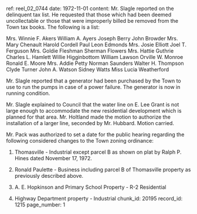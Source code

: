 ref: reel_02_0744
date: 1972-11-01
content: Mr. Slagle reported on the delinquent tax list. He requested that those which had been deemed uncollectable or those that were improperly billed be removed from the Town tax books. The following is a list:

Mrs. Winnie F. Akers
William A. Ayers
Joseph Berry
John Browder
Mrs. Mary Chenault
Harold Cordell
Paul Leon Edmonds
Mrs. Josie Elliott
Joel T. Ferguson
Mrs. Goldie Fleshman
Sherman Flowers
Mrs. Hattie Guthrie
Charles L. Hamlett
Willie Higginbottom
William Lawson
Orville W. Monroe
Ronald E. Moore
Mrs. Addie Petty
Norman Saunders
Walter H. Thompson
Clyde Turner
John A. Watson
Sidney Watts
Miss Lucia Weatherford

Mr. Slagle reported that a generator had been purchased by the Town to use to run the pumps in case of a power failure. The generator is now in running condition.

Mr. Slagle explained to Council that the water line on E. Lee Grant is not large enough to accommodate the new residential development which is planned for that area. Mr. Holtland made the motion to authorize the installation of a larger line, seconded by Mr. Hubbard. Motion carried.

Mr. Pack was authorized to set a date for the public hearing regarding the following considered changes to the Town zoning ordinance:

1. Thomasville - Industrial except parcel B as shown on plat by Ralph P. Hines dated November 17, 1972.

2. Ronald Paulette - Business including parcel B of Thomasville property as previously described above.

3. A. E. Hopkinson and Primary School Property - R-2 Residential

4. Highway Department property - Industrial
chunk_id: 20195
record_id: 1215
page_number: 1

